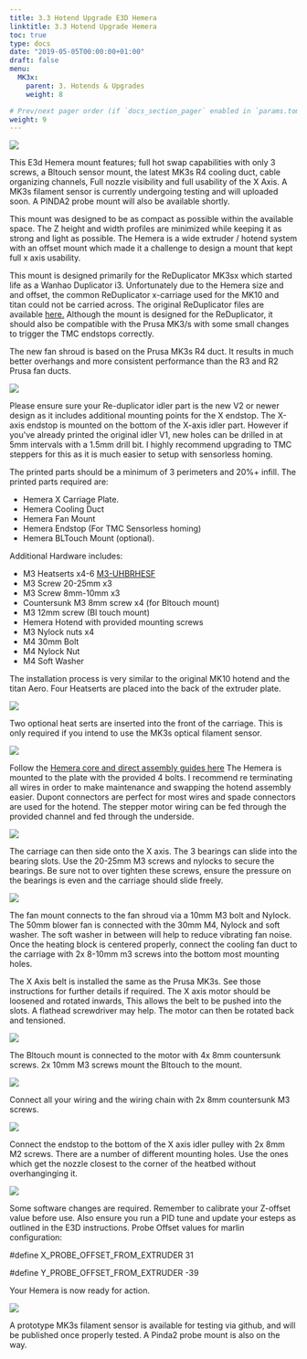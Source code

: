 ```yaml
---
title: 3.3 Hotend Upgrade E3D Hemera
linktitle: 3.3 Hotend Upgrade Hemera
toc: true
type: docs
date: "2019-05-05T00:00:00+01:00"
draft: false
menu:
  MK3x:
    parent: 3. Hotends & Upgrades
    weight: 8

# Prev/next pager order (if `docs_section_pager` enabled in `params.toml`)
weight: 9
---
```


![](https://github.com/OmNomNomagon/ReDuplicator-MK2sx/blob/master/Pics/10%20Hemera/HemeraMain.jpg?raw=true)

This E3d Hemera mount features; full hot swap capabilities with only 3 screws, a Bltouch sensor mount, the latest MK3s R4 cooling duct, cable organizing channels, Full nozzle visibility and full usability of the X Axis. A MK3s filament sensor is currently undergoing testing and will uploaded soon. A PINDA2 probe mount will also be available shortly.

This mount was designed to be as compact as possible within the available space. The Z height and width profiles are minimized while keeping it as strong and light as possible. The Hemera is a wide extruder / hotend system with an offset mount which made it a challenge to design a mount that kept full x axis usability.

This mount is designed primarily for the ReDuplicator MK3sx which started life as a Wanhao Duplicator i3. Unfortunately due to the Hemera size and and offset, the common ReDuplicator x-carriage used for the MK10 and titan could not be carried across. The original ReDuplicator files are available [here.](https://www.thingiverse.com/thing:2686588/#files) Although the mount is designed for the ReDuplicator, it should also be compatible with the Prusa MK3/s with some small changes to trigger the TMC endstops correctly.

The new fan shroud is based on the Prusa MK3s R4 duct. It results in much better overhangs and more consistent performance than the R3 and R2 Prusa fan ducts. 

![](https://raw.githubusercontent.com/OmNomNomagon/ReDuplicator-MK2sx/master/Pics/10%20Hemera/HemeraLow.jpg)

Please ensure sure your Re-duplicator idler part is the new V2 or newer design as it includes additional mounting points for the X endstop. The X-axis endstop is mounted on the bottom of the X-axis idler part. However if you've already printed the original idler V1, new holes can be drilled in at 5mm intervals with a 1.5mm drill bit. I highly recommend upgrading to TMC steppers for this as it is much easier to setup with sensorless homing.

The printed parts should be a minimum of 3 perimeters and 20%+ infill. The printed parts required are:
 - Hemera X Carriage Plate.
 - Hemera Cooling Duct
 - Hemera Fan Mount
 - Hemera Endstop (For TMC Sensorless homing)
 - Hemera BLTouch Mount (optional).

Additional Hardware includes:
- M3 Heatserts x4-6 [M3-UHBRHESF](http://au.element14.com/tr-fastenings/m3-uhbrhesf/brass-insert-unheaded-m3/dp/2474921)
- M3 Screw 20-25mm x3
- M3 Screw 8mm-10mm x3
- Countersunk M3 8mm screw x4 (for Bltouch mount)
- M3 12mm screw (Bl touch mount)
- Hemera Hotend with provided mounting screws
- M3 Nylock nuts x4
- M4 30mm Bolt
- M4 Nylock Nut
- M4 Soft Washer

The installation process is very similar to the original MK10 hotend and the titan Aero.
Four Heatserts are placed into the back of the extruder plate. 

![](https://raw.githubusercontent.com/OmNomNomagon/ReDuplicator-MK2sx/master/Pics/10%20Hemera/Heatsert.jpg)

Two optional heat serts are inserted into the front of the carriage. This is only required if you intend to use the MK3s optical filament sensor.

![](https://raw.githubusercontent.com/OmNomNomagon/ReDuplicator-MK2sx/master/Pics/10%20Hemera/HeatSertFront.jpg)

Follow the [Hemera core and direct assembly guides here](https://e3d-online.dozuki.com/c/Hemera_Assembly_Guides)
The Hemera is mounted to the plate with the provided 4 bolts. I recommend re terminating all wires in order to make maintenance and swapping the hotend assembly easier. Dupont connectors are perfect for most wires and spade connectors are used for the hotend. The stepper motor wiring can be fed through the provided channel and fed through the underside.

![](https://raw.githubusercontent.com/OmNomNomagon/ReDuplicator-MK2sx/master/Pics/10%20Hemera/HemeraBed.jpg)

The carriage can then side onto the X axis. The 3 bearings can slide into the bearing slots. Use the 20-25mm M3 screws and nylocks to secure the bearings. Be sure not to over tighten these screws, ensure the pressure on the bearings is even and the carriage should slide freely. 

![](https://github.com/OmNomNomagon/ReDuplicator-MK2sx/blob/master/Pics/10%20Hemera/HemeraMount.jpg)

The fan mount connects to the fan shroud via a 10mm M3 bolt and Nylock. The 50mm blower fan is connected with the 30mm M4, Nylock and soft washer. The soft washer in between will help to reduce vibrating fan noise.
Once the heating block is centered properly, connect the cooling fan duct to the carriage with 2x 8-10mm m3 screws into the bottom most mounting holes. 

The X Axis belt is installed the same as the Prusa MK3s. See those instructions for further details if required. The X axis motor should be loosened and rotated inwards, This allows the belt to be pushed into the slots. A flathead screwdriver may help. The motor can then be rotated back and tensioned.

![](https://github.com/OmNomNomagon/ReDuplicator-MK2sx/blob/master/Pics/10%20Hemera/HemeraDuct.jpg)

The Bltouch mount is connected to the motor with 4x 8mm countersunk screws. 2x 10mm M3 screws mount the Bltouch to the mount.

![](https://github.com/OmNomNomagon/ReDuplicator-MK2sx/blob/master/Pics/10%20Hemera/HemeraLow2.jpg)

Connect all your wiring and the wiring chain with 2x 8mm countersunk M3 screws. 

![](https://github.com/OmNomNomagon/ReDuplicator-MK2sx/blob/master/Pics/10%20Hemera/HemeraWiring.jpg)

Connect the endstop to the bottom of the X axis idler pulley with 2x 8mm M2 screws. There are a number of different mounting holes. Use the ones which get the nozzle closest to the corner of the heatbed without overhanginging it.

![](https://github.com/OmNomNomagon/ReDuplicator-MK2sx/blob/master/Pics/10%20Hemera/Endstop.jpg)



Some software changes are required. Remember to calibrate your Z-offset value before use. Also ensure you run a PID tune and update your esteps as outlined in the E3D instructions. Probe Offset values for marlin configuration:

\#define X_PROBE_OFFSET_FROM_EXTRUDER 31

\#define Y_PROBE_OFFSET_FROM_EXTRUDER -39 



Your Hemera is now ready for action.

![](https://github.com/OmNomNomagon/ReDuplicator-MK2sx/blob/master/Pics/10%20Hemera/HemeraCloseup.jpg)


A prototype MK3s filament sensor is available for testing via github, and will be published once properly tested. A Pinda2 probe mount is also on the way.

